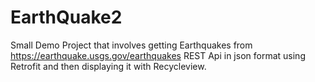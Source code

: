 # EarthQuake2
Small Demo Project that involves getting Earthquakes from https://earthquake.usgs.gov/earthquakes REST Api in 
json format using Retrofit and then displaying it with Recycleview.
